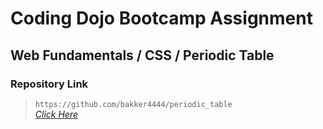 # Coding Dojo Bootcamp Assignment
## Web Fundamentals / CSS / Periodic Table

### Repository Link  

> ``` https://github.com/bakker4444/periodic_table ```  
> _[Click Here](https://github.com/bakker4444/periodic_table)_  
